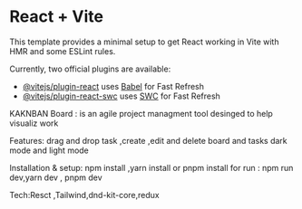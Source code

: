 # React + Vite

This template provides a minimal setup to get React working in Vite with HMR and some ESLint rules.

Currently, two official plugins are available:

- [@vitejs/plugin-react](https://github.com/vitejs/vite-plugin-react/blob/main/packages/plugin-react/README.md) uses [Babel](https://babeljs.io/) for Fast Refresh
- [@vitejs/plugin-react-swc](https://github.com/vitejs/vite-plugin-react-swc) uses [SWC](https://swc.rs/) for Fast Refresh

KAKNBAN Board : is an agile project managment tool desinged to help 
visualiz work 

 Features: drag and drop task ,create ,edit and delete board and tasks
  dark mode and light mode 

  Installation & setup: npm install ,yarn install  or pnpm install
      for run : npm run dev,yarn dev , pnpm dev

Tech:Resct ,Tailwind,dnd-kit-core,redux 

  
  
 

